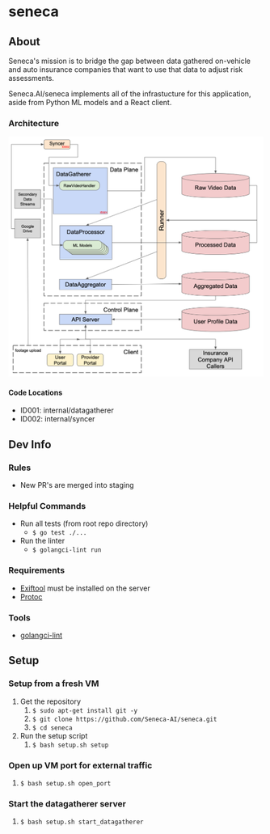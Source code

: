 # seneca

## About
Seneca's mission is to bridge the gap between data gathered on-vehicle and auto insurance companies that want to use that data to adjust risk assessments.

Seneca.AI/seneca implements all of the infrastucture for this application, aside from Python ML models and a React client.

### Architecture
![architecture](./docs/architecture.png)
#### Code Locations
* ID001: internal/datagatherer
* ID002: internal/syncer

## Dev Info

### Rules
* New PR's are merged into staging

### Helpful Commands
* Run all tests (from root repo directory)
    * `$ go test ./...`
* Run the linter
    * `$ golangci-lint run`

### Requirements
* [Exiftool](https://exiftool.org/install.html#Unix) must be installed on the server
* [Protoc](https://grpc.io/docs/protoc-installation/)

### Tools
* [golangci-lint](https://golangci-lint.run/usage/install/#local-installation)

## Setup

### Setup from a fresh VM
1. Get the repository
    1. `$ sudo apt-get install git -y`
    1. `$ git clone https://github.com/Seneca-AI/seneca.git`
    1. `$ cd seneca`
1. Run the setup script
    1. `$ bash setup.sh setup`

### Open up VM port for external traffic
1. `$ bash setup.sh open_port`

### Start the datagatherer server
1. `$ bash setup.sh start_datagatherer`
